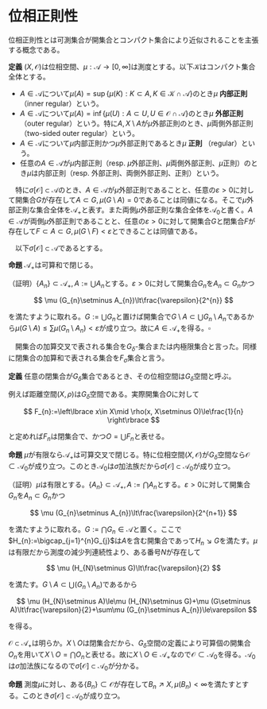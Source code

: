
# 位相正則性

位相正則性とは可測集合が開集合とコンパクト集合により近似されることを主張する概念である。

__定義__ $(X, \mathcal{O})$は位相空間、$\mu:\mathscr{A}\rightarrow [0, \infty]$は測度とする。以下$\mathcal{K}$はコンパクト集合全体とする。

- $A\in\mathscr{A}$について$\mu (A)=\sup\lbrace \mu (K) : K\subset A, K\in\mathcal{K}\cap\mathscr{A} \rbrace$のとき$\mu$ **内部正則**（inner regular）という。
- $A\in\mathscr{A}$について$\mu (A)=\inf\lbrace \mu (U) : A\subset U, U\in\mathcal{O}\cap\mathscr{A} \rbrace$のとき$\mu$ **外部正則** （outer regular）という。特に$A, X\setminus A$が$\mu$外部正則のとき、$\mu$両側外部正則（two-sided outer regular）という。
- $A\in\mathscr{A}$について$\mu$内部正則かつ$\mu$外部正則であるとき$\mu$ **正則** （regular）という。
- 任意の$A\in\mathscr{A}$が$\mu$内部正則（resp. $\mu$外部正則、$\mu$両側外部正則、$\mu$正則）のとき$\mu$は内部正則（resp. 外部正則、両側外部正則、正則）という。

　特に$\sigma\lbrack \mathcal{O} \rbrack\subset\mathscr{A}$のとき、$A\in\mathscr{A}$が$\mu$外部正則であることと、任意の$\varepsilon>0$に対して開集合$G$が存在して$A\subset G, \mu (G\setminus A)=0$であることは同値になる。そこで$\mu$外部正則な集合全体を$\mathscr{A}_{+}$と表す。また両側$\mu$外部正則な集合全体を$\mathscr{A}_{0}$と書く。$A\in\mathscr{A}$が両側$\mu$外部正則であることと、任意の$\varepsilon>0$に対して開集合$G$と閉集合$F$が存在して$F\subset A\subset G, \mu (G\setminus F)\lt\varepsilon$とできることは同値である。

　以下$\sigma\lbrack \mathcal{O} \rbrack\subset\mathscr{A}$であるとする。

__命題__ $\mathscr{A}_{+}$は可算和で閉じる。

（証明）$\lbrace A_{n} \rbrace\subset\mathscr{A}_{+}, A:=\bigcup A_{n}$とする。$\varepsilon\gt 0$に対して開集合$G_{n}$を$A_{n}\subset G_{n}$かつ

$$
\mu (G_{n}\setminus A_{n})\lt\frac{\varepsilon}{2^{n}}
$$

を満たすように取れる。$G:=\bigcup G_{n}$と置けば開集合で$G\setminus A\subset\bigcup G_{n}\setminus A_{n}$であるから$\mu (G\setminus A)\le\sum\mu (G_{n}\setminus A_{n})\lt\varepsilon$が成り立つ。故に$A\in\mathscr{A}_{+}$を得る。$\square$

　開集合の加算交叉で表される集合を$G_{\delta}$-集合または内極限集合と言った。同様に閉集合の加算和で表される集合を$F_{\sigma}$集合と言う。

__定義__ 任意の閉集合が$G_{\delta}$集合であるとき、その位相空間は$G_{\delta}$空間と呼ぶ。

例えば距離空間$(X, \rho)$は$G_{\delta}$空間である。実際開集合$O$に対して

$$
F_{n}:=\left\lbrace x\in X\mid \rho(x, X\setminus O)\le\frac{1}{n} \right\rbrace
$$

と定めれば$F_{n}$は閉集合で、かつ$O=\bigcup F_{n}$と表せる。

__命題__ $\mu$が有限なら$\mathscr{A}_{+}$は可算交叉で閉じる。特に位相空間$(X, \mathcal{O})$が$G_{\delta}$空間なら$\mathcal{O}\subset\mathscr{A}_{0}$が成り立つ。このとき$\mathscr{A}_{0}$は$\sigma$加法族だから$\sigma\lbrack \mathcal{O} \rbrack\subset\mathscr{A}_{0}$が成り立つ。

（証明）$\mu$は有限とする。$\lbrace A_{n} \rbrace\subset\mathscr{A}_{+}, A:=\bigcap A_{n}$とする。$\varepsilon\gt 0$に対して開集合$G_{n}$を$A_{n}\subset G_{n}$かつ

$$
\mu (G_{n}\setminus A_{n})\lt\frac{\varepsilon}{2^{n+1}}
$$

を満たすように取れる。$G:=\bigcap G_{n}\in\mathscr{A}$と置く。ここで$H_{n}:=\bigcap_{j=1}^{n}G_{j}$は$A$を含む開集合であって$H_{n}\searrow G$を満たす。$\mu$は有限だから測度の減少列連続性より、ある番号$N$が存在して

$$
\mu (H_{N}\setminus G)\lt\frac{\varepsilon}{2}
$$

を満たす。$G\setminus A\subset \bigcup (G_{n}\setminus A_{n})$であるから

$$
\mu (H_{N}\setminus A)\le\mu (H_{N}\setminus G)+\mu (G\setminus A)\lt\frac{\varepsilon}{2}+\sum\mu (G_{n}\setminus A_{n})\le\varepsilon
$$

を得る。

$\mathcal{O}\subset\mathscr{A}_{+}$は明らか。$X\setminus O$は閉集合だから、$G_{\delta}$空間の定義により可算個の開集合$O_{n}$を用いて$X\setminus O=\bigcap O_{n}$と表せる。故に$X\setminus O\in\mathscr{A}_{+}$なので$\mathcal{O}\subset\mathscr{A}_{0}$を得る。$\mathscr{A}_{0}$は$\sigma$加法族になるので$\sigma\lbrack \mathcal{O} \rbrack\subset\mathscr{A}_{0}$が分かる。

__命題__ 測度$\mu$に対し、ある$\lbrace B_{n} \rbrace\subset\mathcal{O}$が存在して$B_{n}\nearrow X, \mu (B_{n})\lt\infty$を満たすとする。このとき$\sigma\lbrack \mathcal{O} \rbrack\subset\mathscr{A}_{0}$が成り立つ。

<!--
\begin{Proof}
$B\in\mathscr{A}$に対して$\mu_{n}(B):=\mu (B\cap B_{n})$と定めると$\mu_{n}:\mathscr{A}\rightarrow [0, \infty]$は有限測度となる。
$A\in\sigma[\mathcal{O}]$及び$\varepsilon>0$を取る。このとき$A\cap B_{n}\in\sigma[\mathcal{O}]\subset\mathscr{A}$である。
$G, H\in\mathcal{O}$として$A\cap B_{n}\subset G, X\setminus (A\cap B_{n})\subset H$かつ
$\mu_{n}(G\setminus (A\cap B_{n})), \mu_{n}(H\setminus (X\setminus (A\cap B_{n})))<\varepsilon$を満たすように取れる。
ここで$G_{n}:=G\cap B_{n}, H_{n}:=H\cap B_{n}$と置くと$G_{n}, H_{n}\in\mathcal{O}$であり、
$\mu (G_{n}\setminus (A\cap B_{n})), \mu (H_{n}\setminus (X\setminus (A\cap B_{n})))<\varepsilon$を満たす。
故に$A\cap B_{n}\in\mathscr{A}_{0}\subset\mathscr{A}_{+}$が従う。ここで$\mathscr{A}_{+}$は可算和で閉じるから
$A=\bigcup (A\cap B_{n})\in\mathscr{A}_{+}$を得る。一方$X\setminus A\in\sigma[\mathcal{O}]\subset\mathscr{A}_{+}$であるから
結局$A\in\mathscr{A}_{0}$を得る。
\end{Proof}

　完備化との関係を見る。

\begin{Prop}
$(X, \mathcal{O})$は$G_{\delta}$-空間、$\mu:\mathscr{A}\rightarrow [0, \infty]$は
$\sigma[\mathcal{O}]\subset\mathscr{A}_{0}$なる測度とする。
$(\mathscr{A}^{\mu}, \mu^{*})$を$(\mathscr{A}, \mu)$の完備化とすると、
$A\in\sigma[\mathcal{O}]^{\mu}$は両側$\mu^{*}$-外部正則となる。つまり$\sigma[\mathcal{O}]^{\mu}\subset\mathscr{A}_{0}$となる。
\end{Prop}
\begin{Proof}
$A_{0}, A_{1}\in\sigma[\mathcal{O}]$を$A_{0}\subset A\subset A_{1}$かつ$\mu (A_{1}\setminus A_{0})=0$であるように取れる。
$A_{j}\in\mathscr{A}_{0}$より閉集合$F$及び開集合$G$を
\[ F\subset A_{0}, A_{1}\subset G, \mu (A_{0}\setminus F), \mu (G\setminus A_{1})<\frac{\varepsilon}{2} \]
となるように取れる。故に
\[ F\subset A\subset G, \mu^{*}(G\setminus F)=\mu (G\setminus F)
=\mu (G\setminus A_{1})+\mu (A_{1}\setminus A_{0})+\mu (A_{0}\setminus F)<\varepsilon \]
が成り立つ。
\end{Proof}

　距離空間$(X, \rho)$の開集合全体を$\mathcal{O}_{\rho}$とし、この上のボレル集合体を$\mathscr{B}(X):=\sigma[\mathcal{O}_{\rho}]$と書く。
この上の測度$\mu:\mathscr{B}(X)\rightarrow [0, \infty]$に対して
\[ B\in\mathscr{B}(X)\textup{が有界なら}\mu (B)<\infty \]
という条件を加える。このとき例えば適当な点$a\in X$を取り、$B_{n}:=\{x\in X\mid \rho (x, a)<n\}$と置けば$B_{n}$は開集合でかつ
$B_{n}\nearrow X, \mu (B_{n})<\infty$を満たすので、$\mu$は両側外部正則であり、更に先の命題により$\mu^{*}$も両側外部正則となる。

　一方で内部正則性は単純には従わず、更なる条件を付け加える必要となる。
事実として完備距離空間において全有界かつ閉な集合はコンパクトになる。
\footnote{$K\subset X$が全有界とは、任意の$\delta>0$に対し有限個の半径$\delta$の開球で覆えることであった。}

\begin{Thm}[ウラム]
$X$が可分、即ち稠密な加算部分集合を持つとする。$A\in\mathscr{B}(X)^{\mu}$は両側$\mu^{*}$-外部正則であるから$\varepsilon>0$に対し
閉集合$F$及び開集合$G$が$F\subset A\subset G, \mu (G\setminus F)<\varepsilon$を満たすように取れた。
このとき$\mu^{*}(A)<\infty$なら上記の閉集合$F$として全有界なものが取れる。更に$X$が距離空間として完備なら$F$はコンパクトに取れる。
\end{Thm}
\begin{Proof}
$G\in\mathcal{O}$が$\mu (G)<\infty$を満たすとき、任意の$\varepsilon>0$に対して
全有界な閉集合$K$を$K\subset G, \mu (G\setminus K)<\infty$が取れることを示す。
$X$は可分なので、稠密な可算部分集合$D$を持つ。ここで$n\in\mathbb{N}$に対し
\[ I_{n}:=\left\{(x, m)\in D\times\mathbb{N}\mid m\ge n, \overline{B}(x; \frac{1}{m})\right\} \]
と定める。ただし$\overline{B}(x; r)$は$x$を中心とする半径$r$以下の元全体とする。
また$I_{n}$の有限部分集合列$I_{n}(l)\nearrow I_{n}$を取る。
\[ G=\bigcup_{(x, m)\in I_{n}}\overline{B}(x; \frac{1}{m}) \]
が成り立つことに注意すると、任意の$\varepsilon>0$及び$n$に対し、$l_{n}\in\mathbb{N}$が存在して
\[ K_{n}:=\bigcup_{(x, m)\in I_{n}(l_{n})}\overline{B}(x; \frac{1}{m}) \]
と置けば
\[ \mu (G)<\mu (K_{n})+\frac{\varepsilon}{2^{n}} \]
を満たすように取れる。$K:=\bigcap K_{n}$は全有界であり、また閉集合でもある。
特に$K\subset G$かつ$\mu (G\setminus K)\le\sum\mu (G\setminus K_{n})<\varepsilon$を満たす。
この$K$は$X$が完備なら先に述べた事実よりコンパクトになる。

　$A\in\mathscr{B}(X)^{\mu}$は$\mu^{*}(A)<\infty$を満たすとする。$\varepsilon>0$に対し閉集合$F$及び開集合$G$を取り、
\[ F\subset A\subset G, \mu (G\setminus F)<\frac{\varepsilon}{2} \]
を満たすようにできる。このとき
\[ \mu (G)=\mu (G\setminus F)+\mu (F)<\frac{\varepsilon}{2}+\mu^{*}(A)<\infty \]
であるから、先に述べたことより全有界かつ閉な$K\subset G$を
\[ \mu (G\setminus K)<\frac{\varepsilon}{2} \]
となるように取れる。$F\cap K\subset A$は全有界かつ閉で、
$\mu (G\setminus (F\cap K))\le \mu (G\setminus F)+\mu (G\setminus K)<\varepsilon$
を満たす。特に$X$が完備なら$K$がコンパクトだから$F\cap K$もコンパクトになる。　
\end{Proof}

\begin{Cor}
可分な完備距離空間上の測度$\mu:\mathscr{B}(X)\rightarrow [0, \infty]$が
有界な$B\in\mathscr{B}(X)$に対して$\mu (B)<\infty$を満たすとする。
このとき$\mu, \mu^{*}$は正則である。
\end{Cor}
\begin{Proof}
以下コンパクト集合全体を$\mathcal{K}$と書く。距離空間はハウスドウルフ空間でもあるのでコンパクト集合は閉集合でもある。
$A\in\mathscr{B}(X)^{\mu}$とする。$\sup_{A\supset K\in\mathcal{K}}\mu^{*}(K)\ge\mu^{*}(A)$を示せば十分である。
$\mu^{*}(A)<\infty$ならコンパクトな$F$を取り$\mu^{*}(A)=\mu (F)+\mu^{*}(A\setminus F)<\mu (F)+\varepsilon$と出来るので従う。
$\mu^{*}(A)=\infty$のときは単に閉集合として$F$が取れるが、
\[ \mu^{*}(F)=\mu (F)\ge\mu (A_{0})=\mu^{*}(A)=\infty \]
である。$\overline{B_{n}}\cap F$は有界閉集合だが$X$は完備距離空間なのでコンパクトになる。
これは$F$への増大列となるので結局$\mu^{*}$の増大列連続性より$\sup_{A\supset K\in\mathcal{K}}\mu^{*}(K)=\infty$となる。
\end{Proof}
-->